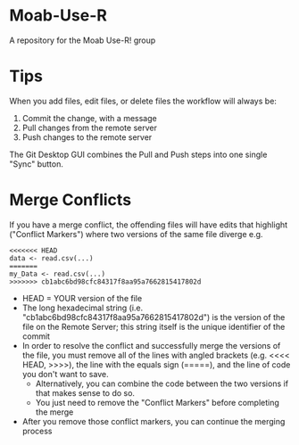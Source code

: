 # Moab-Use-R

A repository for the Moab Use-R! group


# Tips

When you add files, edit files, or delete files the workflow will always be:

1. Commit the change, with a message
2. Pull changes from the remote server
3. Push changes to the remote server

The Git Desktop GUI combines the Pull and Push steps into one single "Sync" button. 

# Merge Conflicts

If you have a merge conflict, the offending files will have edits that highlight ("Conflict Markers") where two versions of the same file diverge e.g.

```
<<<<<<< HEAD
data <- read.csv(...)
=======
my_Data <- read.csv(...)
>>>>>>> cb1abc6bd98cfc84317f8aa95a7662815417802d
```

* HEAD = YOUR version of the file
* The long hexadecimal string (i.e. "cb1abc6bd98cfc84317f8aa95a7662815417802d") is the version of the file on the Remote Server; this string itself is the unique identifier of the commit
* In order to resolve the conflict and successfully merge the versions of the file, you must remove all of the lines with angled brackets (e.g. <<<< HEAD, >>>>), the line with the equals sign (=====), and the line of code you don't want to save. 
    * Alternatively, you can combine the code between the two versions if that makes sense to do so.
    * You just need to remove the "Conflict Markers" before completing the merge
* After you remove those conflict markers, you can continue the merging process
